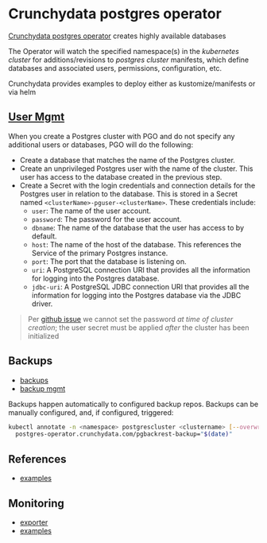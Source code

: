 # Crunchydata postgres operator

[Crunchydata postgres operator](https://github.com/CrunchyData/postgres-operator) creates highly available databases

The Operator will watch the specified namespace(s) in the
_kubernetes cluster_ for additions/revisions to _postgres cluster_ manifests,
which define databases and associated users, permissions, configuration, etc.

Crunchydata provides examples to deploy either as kustomize/manifests or via helm

## [User Mgmt](https://access.crunchydata.com/documentation/postgres-operator/v5/architecture/user-management/)

When you create a Postgres cluster with PGO and do not specify any additional users or databases, PGO will do the following:

- Create a database that matches the name of the Postgres cluster.
- Create an unprivileged Postgres user with the name of the cluster.
  This user has access to the database created in the previous step.
- Create a Secret with the login credentials and connection details for the Postgres user in relation to the database.
  This is stored in a Secret named `<clusterName>-pguser-<clusterName>`. These credentials include:
  - `user`: The name of the user account.
  - `password`: The password for the user account.
  - `dbname`: The name of the database that the user has access to by default.
  - `host`: The name of the host of the database. This references the Service of the primary Postgres instance.
  - `port`: The port that the database is listening on.
  - `uri`: A PostgreSQL connection URI that provides all the information for logging into the Postgres database.
  - `jdbc-uri`: A PostgreSQL JDBC connection URI that provides all the information for logging into the Postgres database via the JDBC driver.

> Per [github issue](https://github.com/CrunchyData/postgres-operator/issues/2861) we cannot set the password _at time of cluster creation_; the user secret must be applied _after_ the cluster has been initialized

## Backups

- [backups](https://access.crunchydata.com/documentation/postgres-operator/5.1.0/tutorial/backups/)
- [backup mgmt](https://access.crunchydata.com/documentation/postgres-operator/5.1.0/tutorial/backup-management/)

Backups happen automatically to configured backup repos.
Backups can be manually configured, and, if configured, triggered:

```sh
kubectl annotate -n <namespace> postgrescluster <clustername> [--overwrite] \
  postgres-operator.crunchydata.com/pgbackrest-backup="$(date)"
```

## References

- [examples](https://github.com/CrunchyData/postgres-operator-examples)

## Monitoring

- [exporter](https://access.crunchydata.com/documentation/postgres-operator/4.6.2/advanced/crunchy-postgres-exporter/)
- [examples](https://github.com/CrunchyData/postgres-operator-examples/tree/main/kustomize/monitoring)
